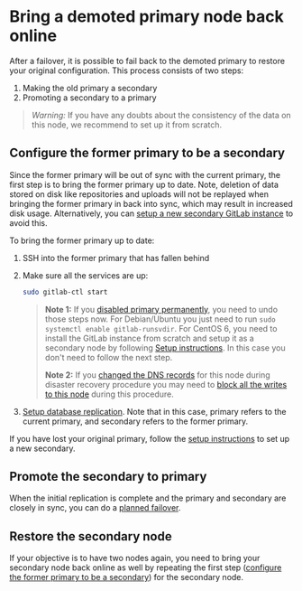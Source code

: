 # Bring a demoted primary node back online

After a failover, it is possible to fail back to the demoted primary to
restore your original configuration. This process consists of two steps:

1. Making the old primary a secondary
1. Promoting a secondary to a primary

> *Warning:* If you have any doubts about the consistency of the data on this node, we recommend to set up it from scratch.

## Configure the former primary to be a secondary

Since the former primary will be out of sync with the current primary, the first step is
to bring the former primary up to date. Note, deletion of data stored on disk like
repositories and uploads will not be replayed when bringing the former primary in back
into sync, which may result in increased disk usage.
Alternatively, you can [setup a new secondary GitLab instance][setup-geo] to avoid this.

To bring the former primary up to date:

1. SSH into the former primary that has fallen behind
1. Make sure all the services are up:

    ```bash
    sudo gitlab-ctl start
    ```

    > **Note 1:** If you [disabled primary permanently][disaster-recovery-disable-primary],
    > you need to undo those steps now. For Debian/Ubuntu you just need to run
    > `sudo systemctl enable gitlab-runsvdir`. For CentOS 6, you need to install
    > the GitLab instance from scratch and setup it as a secondary node by
    > following [Setup instructions][setup-geo].  In this case you don't need to follow the next step.
    >
    > **Note 2:** If you [changed the DNS records](index.md#step-4-optional-updating-the-primary-domains-dns-record)
    > for this node during disaster recovery procedure you may need to [block
    > all the writes to this node](https://gitlab.com/gitlab-org/gitlab-ee/blob/master/doc/gitlab-geo/planned-failover.md#block-primary-traffic)
    > during this procedure.

1. [Setup database replication][database-replication]. Note that in this
   case, primary refers to the current primary, and secondary refers to the
   former primary.

If you have lost your original primary, follow the
[setup instructions][setup-geo] to set up a new secondary.

## Promote the secondary to primary

When the initial replication is complete and the primary and secondary are
closely in sync, you can do a [planned failover].

## Restore the secondary node

If your objective is to have two nodes again, you need to bring your secondary
node back online as well by repeating the first step
([configure the former primary to be a secondary](#configure-the-former-primary-to-be-a-secondary))
for the secondary node.

[setup-geo]: ../replication/index.md#setup-instructions
[database-replication]: ../replication/database.md
[disaster-recovery-disable-primary]: index.md#step-2-permanently-disable-the-primary
[planned failover]: planned_failover.md
